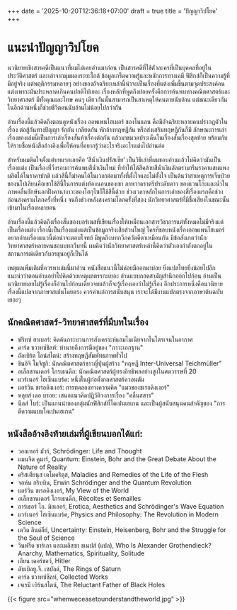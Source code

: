 +++
date = '2025-10-20T12:36:18+07:00'
draft = true
title = 'ปัญญาวิปโยค'
+++
# แนะนำปัญญาวิปโยค

นวนิยายเชิงสารคดีเป็นแนวที่ผมไม่เคยอ่านมาก่อน เป็นสารคดีที่ใช้ตัวละครที่เป็นบุคคลที่อยู่ในประวัติศาสตร์ และเล่าจากมุมมองระยะใกล้ ข้อมูลเกร็ดความรู้และหลักการทางเคมี ฟิสิกส์ก็เป็นความรู้ที่มีอยู่จริง แต่พฤติกรรมหลายๆ อย่างของอัจฉริยะเหล่านี้น่าจะเป็นเรื่องที่แต่งเพิ่มขึ้นตามจุดประสงค์คนแต่งเพราะมันประหลาดเกินคนปกติไปเยอะ เรื่องหลักที่พูดถึงบ่อยครั้งคือการค้นพบทางคณิตศาสตร์และวิทยาศาสตร์ มีทั้งคุณและโทษ คนๆ เดียวกันนั้นสามารถเป็นสาเหตุให้คนตายนับล้าน แต่ขณะเดียวกันในอีกด้านหนึ่งก็ช่วยชีวิตคนนับล้านไม่น้อยไปกว่ากัน

อ่านเรื่องนี้แล้วคิดถึงตอนดูหนังเรื่อง ออพเพนไฮเมอร์ ของโนแลน คือมีอัจฉริยะหลายคนปรากฏตัวในเรื่อง ต่อสู้กันทางปัญญา รักกัน เกลียดกัน หักล้างทฤษฎีกัน หรือส่งเสริมทฤษฎีกันก็มี ลักษณะการเล่าเรื่องของเล่มนี้เป็นการเล่าเรื่องสั้นห้าเรื่องต่อกัน แล้วมาขมวดประเด็นในเรื่องสั้นเรื่องสุดท้าย พร้อมกับให้รายชื่อหนังสืออ้างอิงเพื่อให้คนที่อยากรู้ว่าอะไรจริงอะไรแต่งไปอ่านต่อ

สำหรับผมติดใจตั้งแต่บทแรกเลยคือ ‘สีน้ำเงินปรัสเซีย’ เป็นวิธีเล่าที่ผมชอบอ่านแล้วไม่คิดว่ามันเป็นเรื่องแต่ง เป็นเรื่องที่วิ่งรอบการค้นพบสีน้ำเงินใหม่ ที่ทำให้ได้สีคล้ายสีน้ำเงินอัลตรามารีนราคาแสนแพง ผลิตได้ในราคาปกติ แล้วสีนี้ก็ฆ่าคนได้ในเวลาต่อมาทั้งที่ตั้งใจและไม่ตั้งใจ เป็นต้นว่าสาเหตุการเจ็บป่วยของนโปเลียนคือเขาใช้สีนี้ในการแต่งห้องนอนของเขา ภาพวาดราตรีประดับดาว ของแวนโก๊ะและน้ำในภาพคลื่นยักษ์นอกฝั่งคานางาวะของโฮกุไซก็ใช้สีนี้ด้วย ช่วงเวลาหลักในการเล่าของสี่เรื่องแรกคือช่วงก่อนสงครามโลกครั้งที่หนึ่ง จนถึงช่วงหลังสงครามโลกครั้งที่สอง นักวิทยาศาสตร์ที่มีชื่อเสียงในขณะนั้นเข้ามาในเรื่องหลายคน

อ่านเรื่องนี้แล้วคิดถึงเรื่องสั้นของบอร์เฆสที่เขียนเรื่องให้เหมือนเอกสารวิชาการแต่ทั้งหมดไม่มีจริงแต่เป็นเรื่องแต่ง เรื่องนี้เป็นเรื่องแต่งแต่เป็นข้อมูลจริงเสียส่วนใหญ่ ใครที่ชอบหนังเรื่องออพเพนไฮเมอร์ อยากอ่านเรื่องแนวนี้ต่อน่าจะตอบโจทย์ มีพูดถึงบทกวีภควัตคีตาเหมือนกัน มีข้อสังเกตว่านักวิทยาศาสตร์หลายคนชอบบทกวีบทนี้ ผมคิดว่านักวิทยาศาสตร์เหล่านี้คิดว่าตัวเองกำลังตกอยู่ในสถานการณ์เดียวกับอรชุนอยู่ก็เป็นได้

เหตุผลเพิ่มเติมที่ควรหาเล่มนี้มาอ่าน หนังสือแนวนี้ไม่ค่อยมีออกมาบ่อย ยิ่งแปลไทยยิ่งน้อยไปอีก แนะนำว่าตอนอ่านอย่าไปคิดด้วยเหตุผลตรรกะเยอะ อ่านแบบถอดสามัญสำนึกออกไปก่อน อ่านเป็นนวนิยายเลยไม่รู้เรื่องก็อ่านไปก่อนเดี๋ยวจบแล้วก็จะรู้เรื่องเองว่าไม่รู้เรื่อง อีกประการหนึ่งคือนวนิยายเรื่องนี้แปลจากภาษาสเปนโดยตรง ควรค่าแก่การสนับสนุน เราจะได้มีงานแปลตรงจากภาษาต้นฉบับเยอะๆ

## นักคณิตศาสตร์-วิทยาศาสตร์ที่มีบทในเรื่อง

* ฟริทซ์ ฮาเบอร์: คิดค้นกระบวนการสังเคราะห์แอมโมเนียจากไนโตรเจนในอากาศ
* คาร์ล ชวาทซ์ชิลท์: ทำนายถึงการมีอยู่ของ "ภาวะเอกฐาน"
* อัลเบิร์ต ไอน์สไตน์: สร้างทฤษฎีสัมพัทธภาพทั่วไป
* ชินอิจิ โมจิซูกิ: นักคณิตศาสตร์ชาวญี่ปุ่นผู้สร้าง "ทฤษฎี Inter-Universal Teichmüller"
* อเล็กซานเดอร์ โกรเธนดีก: นักคณิตศาสตร์ผู้ทรงอิทธิพลอย่างสูงในศตวรรษที่ 20
* แวร์เนอร์ ไฮเซินแบร์ค: หนึ่งในผู้ก่อตั้งกลศาสตร์ควอนตัม
* แอร์วิน ชเรอดิงเงอร์: การทดลองทางความคิด "แมวของชเรอดิงเงอร์"
* หลุยส์ เดอ บรอย: เสนอแนวคิดปฏิวัติวงการเรื่อง "คลื่นสสาร"
* นีลส์ โบร์: เป็นแกนนำของกลุ่มนักฟิสิกส์ที่โคเปนเฮเกน และเป็นผู้สนับสนุนคนสำคัญของ "การตีความแบบโคเปนเฮเกน"

## หนังสืออ้างอิงท้ายเล่มที่ผู้เขียนบอกได้แก่:

* วอลเทอร์ มัวร์, Schrödinger: Life and Thought
* แมนจิต คูมาร์, Quantum: Einstein, Bohr and the Great Debate About the Nature of Reality
* คริสเตียนุส เดโมคริตุส, Maladies and Remedies of the Life of the Flesh
* จอห์น กริบบิน, Erwin Schrödinger and the Quantum Revolution
* แอร์วิน ชเรอดิงเงอร์, My View of the World
* อเล็กซานเดอร์ โกรเธนดีก, Récoltes et Semailles
* อาร์เธอร์ ไอ. มิลเลอร์, Erotica, Aesthetics and Schrödinger's Wave Equation
* แวร์เนอร์ ไฮเซินแบร์ค, Physics and Philosophy: The Revolution in Modern Science
* เดวิด ลินด์ลีย์, Uncertainty: Einstein, Heisenberg, Bohr and the Struggle for the Soul of Science
* วินฟรีด ชาร์เลา และเมลิสซา ชเนปส์ (แปล), Who Is Alexander Grothendieck? Anarchy, Mathematics, Spirituality, Solitude
* เอียน เคอร์ชอว์, Hitler
* ดับเบิลยู.จี. เซบัลด์, The Rings of Saturn
* คาร์ล ชวาทซ์ซิลท์, Collected Works
* เจเรมี เบิร์นสไตน์, The Reluctant Father of Black Holes

{{< figure src="whenweceasetounderstandtheworld.jpg" >}}